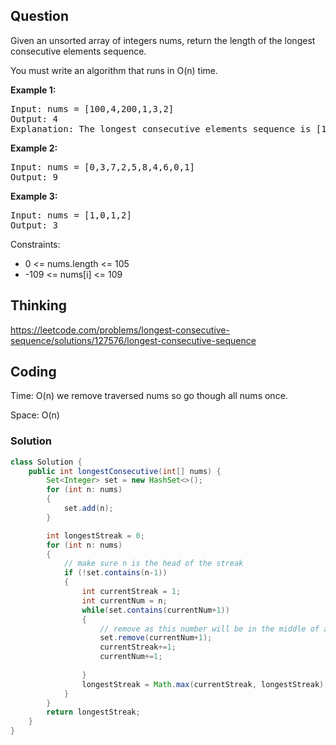 ## Question
Given an unsorted array of integers nums, return the length of the longest consecutive elements sequence.  
  
You must write an algorithm that runs in O(n) time.  

**Example 1:**
<pre>
Input: nums = [100,4,200,1,3,2]
Output: 4
Explanation: The longest consecutive elements sequence is [1, 2, 3, 4]. Therefore its length is 4.
</pre>

**Example 2:**
<pre>
Input: nums = [0,3,7,2,5,8,4,6,0,1]
Output: 9
</pre>

**Example 3:**
<pre>
Input: nums = [1,0,1,2]
Output: 3
</pre>

Constraints:  
* 0 <= nums.length <= 105
* -109 <= nums[i] <= 109

## Thinking
https://leetcode.com/problems/longest-consecutive-sequence/solutions/127576/longest-consecutive-sequence

## Coding
Time: O(n) we remove traversed nums so go though all nums once.

Space: O(n)

### Solution
```java
class Solution {
    public int longestConsecutive(int[] nums) {
        Set<Integer> set = new HashSet<>();
        for (int n: nums)
        {
            set.add(n);
        }

        int longestStreak = 0;
        for (int n: nums)
        {
            // make sure n is the head of the streak
            if (!set.contains(n-1))
            {
                int currentStreak = 1;
                int currentNum = n;
                while(set.contains(currentNum+1))
                {
                    // remove as this number will be in the middle of a sequence.
                    set.remove(currentNum+1);
                    currentStreak+=1;
                    currentNum+=1;
                    
                }
                longestStreak = Math.max(currentStreak, longestStreak);
            }
        }
        return longestStreak;
    }
}
```